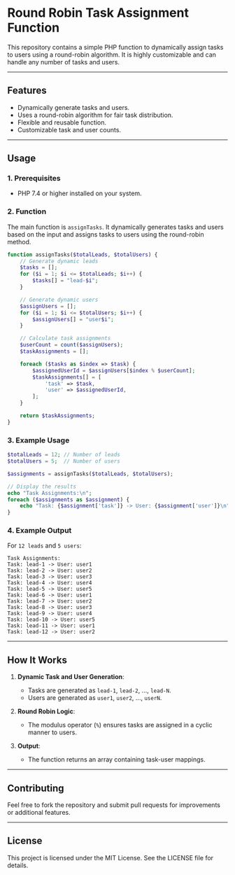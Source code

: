 # Round Robin Task Assignment Function

This repository contains a simple PHP function to dynamically assign tasks to users using a round-robin algorithm. It is highly customizable and can handle any number of tasks and users.

---

## Features

- Dynamically generate tasks and users.
- Uses a round-robin algorithm for fair task distribution.
- Flexible and reusable function.
- Customizable task and user counts.

---

## Usage

### 1. Prerequisites
- PHP 7.4 or higher installed on your system.

### 2. Function
The main function is `assignTasks`. It dynamically generates tasks and users based on the input and assigns tasks to users using the round-robin method.

```php
function assignTasks($totalLeads, $totalUsers) {
    // Generate dynamic leads
    $tasks = [];
    for ($i = 1; $i <= $totalLeads; $i++) {
        $tasks[] = "lead-$i";
    }

    // Generate dynamic users
    $assignUsers = [];
    for ($i = 1; $i <= $totalUsers; $i++) {
        $assignUsers[] = "user$i";
    }

    // Calculate task assignments
    $userCount = count($assignUsers);
    $taskAssignments = [];

    foreach ($tasks as $index => $task) {
        $assignedUserId = $assignUsers[$index % $userCount];
        $taskAssignments[] = [
            'task' => $task,
            'user' => $assignedUserId,
        ];
    }

    return $taskAssignments;
}
```

### 3. Example Usage
```php
$totalLeads = 12; // Number of leads
$totalUsers = 5;  // Number of users

$assignments = assignTasks($totalLeads, $totalUsers);

// Display the results
echo "Task Assignments:\n";
foreach ($assignments as $assignment) {
    echo "Task: {$assignment['task']} -> User: {$assignment['user']}\n";
}
```

### 4. Example Output
For `12 leads` and `5 users`:
```
Task Assignments:
Task: lead-1 -> User: user1
Task: lead-2 -> User: user2
Task: lead-3 -> User: user3
Task: lead-4 -> User: user4
Task: lead-5 -> User: user5
Task: lead-6 -> User: user1
Task: lead-7 -> User: user2
Task: lead-8 -> User: user3
Task: lead-9 -> User: user4
Task: lead-10 -> User: user5
Task: lead-11 -> User: user1
Task: lead-12 -> User: user2
```

---

## How It Works

1. **Dynamic Task and User Generation**:
   - Tasks are generated as `lead-1`, `lead-2`, ..., `lead-N`.
   - Users are generated as `user1`, `user2`, ..., `userN`.

2. **Round Robin Logic**:
   - The modulus operator (`%`) ensures tasks are assigned in a cyclic manner to users.

3. **Output**:
   - The function returns an array containing task-user mappings.

---

## Contributing

Feel free to fork the repository and submit pull requests for improvements or additional features.

---

## License

This project is licensed under the MIT License. See the LICENSE file for details.

